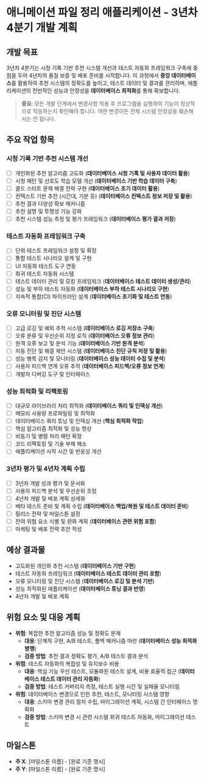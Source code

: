 # 애니메이션 파일 정리 애플리케이션 - 3년차 4분기 개발 계획

## 개발 목표
3년차 4분기는 시청 기록 기반 추천 시스템 개선과 테스트 자동화 프레임워크 구축에 중점을 두어 4년차의 품질 보증 및 배포 준비를 시작합니다. 이 과정에서 **중앙 데이터베이스**를 활용하여 추천 시스템의 정확도를 높이고, 테스트 데이터 및 결과를 관리하며, 애플리케이션의 전반적인 성능과 안정성을 **데이터베이스 최적화**를 통해 확보합니다.

> **중요**: 모든 개발 단계에서 변경사항 적용 후 프로그램을 실행하여 기능이 정상적으로 작동하는지 확인해야 합니다. 어떤 변경이든 전체 시스템 안정성을 훼손해서는 안 됩니다.

## 주요 작업 항목

### 시청 기록 기반 추천 시스템 개선
- [ ] 개인화된 추천 알고리즘 고도화 (**데이터베이스 시청 기록 및 사용자 데이터 활용**)
- [ ] 시청 패턴 및 선호도 학습 모델 개선 (**데이터베이스 기반 학습 데이터 구축**)
- [ ] 콜드 스타트 문제 해결 전략 구현 (**데이터베이스 초기 데이터 활용**)
- [ ] 컨텍스트 기반 추천 (시간대, 기분 등) (**데이터베이스 컨텍스트 정보 저장 및 활용**)
- [ ] 추천 결과 다양성 확보 메커니즘
- [ ] 추천 설명 및 투명성 기능 강화
- [ ] 추천 시스템 성능 측정 및 평가 프레임워크 (**데이터베이스 평가 결과 저장**)

### 테스트 자동화 프레임워크 구축
- [ ] 단위 테스트 프레임워크 설정 및 확장
- [ ] 통합 테스트 시나리오 설계 및 구현
- [ ] UI 자동화 테스트 도구 연동
- [ ] 회귀 테스트 자동화 시스템
- [ ] 테스트 데이터 관리 및 모킹 프레임워크 (**데이터베이스 테스트 데이터 생성/관리**)
- [ ] 성능 및 부하 테스트 자동화 (**데이터베이스 부하 테스트 시나리오 구현**)
- [ ] 지속적 통합(CI) 파이프라인 설계 (**데이터베이스 초기화 및 테스트 연동**)

### 오류 모니터링 및 진단 시스템
- [ ] 고급 로깅 및 예외 추적 시스템 (**데이터베이스 로깅 저장소 구축**)
- [ ] 오류 분류 및 우선순위 지정 로직 (**데이터베이스 오류 정보 관리**)
- [ ] 원격 오류 보고 및 분석 기능 (**데이터베이스 기반 원격 분석**)
- [ ] 자동 진단 및 해결 제안 시스템 (**데이터베이스 진단 규칙 저장 및 활용**)
- [ ] 성능 병목 감지 및 모니터링 (**데이터베이스 성능 데이터 수집 및 분석**)
- [ ] 사용자 피드백 연계 오류 추적 (**데이터베이스 피드백/오류 정보 연계**)
- [ ] 개발자 디버깅 도구 및 인터페이스

### 성능 최적화 및 리팩토링
- [ ] 대규모 라이브러리 처리 최적화 (**데이터베이스 쿼리 및 인덱싱 개선**)
- [ ] 메모리 사용량 프로파일링 및 최적화
- [ ] 데이터베이스 쿼리 튜닝 및 인덱싱 개선 (**핵심 최적화 작업**)
- [ ] 핵심 알고리즘 최적화 및 성능 향상
- [ ] 비동기 및 병렬 처리 패턴 확장
- [ ] 코드 리팩토링 및 기술 부채 해소
- [ ] 애플리케이션 시작 시간 및 반응성 개선

### 3년차 평가 및 4년차 계획 수립
- [ ] 3년차 개발 성과 평가 및 문서화
- [ ] 사용자 피드백 분석 및 우선순위 조정
- [ ] 4년차 개발 및 배포 계획 상세화
- [ ] 베타 테스트 준비 및 계획 수립 (**데이터베이스 백업/복원 및 테스트 데이터 준비**)
- [ ] 릴리스 전략 및 마일스톤 설정
- [ ] 잔여 위험 요소 식별 및 완화 계획 (**데이터베이스 관련 위험 포함**)
- [ ] 마케팅 및 배포 전략 초안 작성

## 예상 결과물
- 고도화된 개인화 추천 시스템 (**데이터베이스 기반 구현**)
- 테스트 자동화 프레임워크 (**데이터베이스 테스트 데이터 관리 포함**)
- 오류 모니터링 및 진단 시스템 (**데이터베이스 로깅 및 분석 기반**)
- 성능 최적화된 애플리케이션 (**데이터베이스 튜닝 결과 반영**)
- 4년차 개발 및 배포 계획

## 위험 요소 및 대응 계획
- **위험**: 복잡한 추천 알고리즘 성능 및 정확도 문제
  - **대응**: 단계적 구현, A/B 테스트, 폴백 메커니즘 마련 (**데이터베이스 성능 최적화 병행**)
  - **검증 방법**: 추천 결과 정확도 평가, A/B 테스트 결과 분석
- **위험**: 테스트 자동화의 복잡성 및 유지보수 비용
  - **대응**: 핵심 기능 우선 테스트, 모듈화된 테스트 설계, 비용 효율적 접근 (**데이터베이스 테스트 데이터 관리 자동화**)
  - **검증 방법**: 테스트 커버리지 측정, 테스트 실행 시간 및 실패율 모니터링
- **위험**: 데이터베이스 변경으로 인한 추천, 테스트, 모니터링 시스템 영향
  - **대응**: 스키마 변경 관리 절차 수립, 마이그레이션 계획, 시스템 간 인터페이스 명확화
  - **검증 방법**: 스키마 변경 시 관련 시스템 회귀 테스트 자동화, 마이그레이션 테스트

## 마일스톤
- **주 X**: [마일스톤 이름] - [완료 기준 명시]
- **주 Y**: [마일스톤 이름] - [완료 기준 명시] 